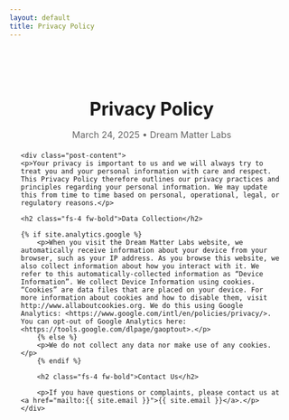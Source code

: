 ```yaml
---
layout: default
title: Privacy Policy
---
```

<article class="post">
    <header class="post-header">
        <h1 class="post-title">Privacy Policy</h1>
        <p class="post-meta">March 24, 2025 • Dream Matter Labs</p>
    </header>

    <div class="post-content">
	<p>Your privacy is important to us and we will always try to treat you and your personal information with care and respect. This Privacy Policy therefore outlines our privacy practices and principles regarding your personal information. We may update this from time to time based on personal, operational, legal, or regulatory reasons.</p>

	<h2 class="fs-4 fw-bold">Data Collection</h2>

   	{% if site.analytics.google %}
        <p>When you visit the Dream Matter Labs website, we automatically receive information about your device from your browser, such as your IP address. As you browse this website, we also collect information about how you interact with it. We refer to this automatically-collected information as “Device Information”. We collect Device Information using cookies. “Cookies” are data files that are placed on your device. For more information about cookies and how to disable them, visit http://www.allaboutcookies.org. We do this using Google Analytics: <https://www.google.com/intl/en/policies/privacy/>. You can opt-out of Google Analytics here: <https://tools.google.com/dlpage/gaoptout>.</p>
        {% else %}
        <p>We do not collect any data nor make use of any cookies.</p>
        {% endif %}

        <h2 class="fs-4 fw-bold">Contact Us</h2>

        <p>If you have questions or complaints, please contact us at <a href="mailto:{{ site.email }}">{{ site.email }}</a>.</p>
    </div>
</article>

<style>
    .post {
        max-width: 800px; /* Keeps content width readable */
        margin: 40px auto; /* Centers content with spacing */
        padding: 20px;
    }

    .post-header {
        margin-bottom: 20px;
        text-align: center;
    }

    .post-title {
        font-size: 2rem;
        margin-bottom: 10px;
    }

    .post-meta {
        font-size: 1rem;
        color: #666; /* Subtle color for metadata */
        margin-bottom: 20px;
    }

    .post-content {
        line-height: 1.6;
        margin-bottom: 40px;
    }
</style>